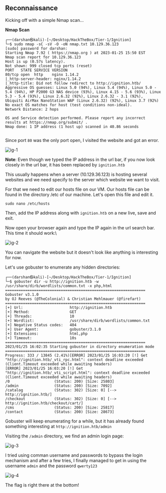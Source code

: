 ## Reconnaissance

Kicking off with a simple Nmap scan...

__Nmap Scan__
```
┌──(darshan㉿kali)-[~/Desktop/HackTheBox/Tier-1/Ignition]
└─$ sudo nmap -sC -sV -O -oN nmap.txt 10.129.36.123
[sudo] password for darshan: 
Starting Nmap 7.92 ( https://nmap.org ) at 2023-01-25 15:50 EST
Nmap scan report for 10.129.36.123
Host is up (0.57s latency).
Not shown: 999 closed tcp ports (reset)
PORT   STATE SERVICE VERSION
80/tcp open  http    nginx 1.14.2
|_http-server-header: nginx/1.14.2
|_http-title: Did not follow redirect to http://ignition.htb/
Aggressive OS guesses: Linux 5.0 (94%), Linux 5.4 (94%), Linux 5.0 - 5.4 (94%), HP P2000 G3 NAS device (93%), Linux 4.15 - 5.6 (93%), Linux 5.3 - 5.4 (93%), Linux 2.6.32 (92%), Linux 2.6.32 - 3.1 (92%), Ubiquiti AirMax NanoStation WAP (Linux 2.6.32) (92%), Linux 3.7 (92%)
No exact OS matches for host (test conditions non-ideal).
Network Distance: 2 hops

OS and Service detection performed. Please report any incorrect results at https://nmap.org/submit/ .
Nmap done: 1 IP address (1 host up) scanned in 40.86 seconds
 
```

Since port `80` was the only port open, I visited the website and got an error.

![ig-1](https://user-images.githubusercontent.com/87711310/214688139-4023337a-3137-4b93-b7d3-88164c35fef7.png)

__Note__: Even though we typed the IP address in the url bar, if you now look closely in the url bar, it has been replaced by `ignition.htb`

This usually happens when a server (10.129.36.123) is hosting several websites and we need specify to the server which website we want to visit. 

For that we need to edit our hosts file on our VM. Our hosts file can be found in the directory /etc of our machine. Let's open this file and edit it.

```
sudo nano /etc/hosts
```
 
Then, add the IP address along with `ignition.htb` on a new live, save and exit.

Now open your browser again and type the IP again in the url search bar. This time it should work:\

![ig-2](https://user-images.githubusercontent.com/87711310/214689800-6741e63a-cbbb-4d3c-8f55-08499979b8b0.png)

You can navigate the website but it doesn't look like anything is interesting for now. 

Let's use gobuster to enumerate any hidden directories:

```
┌──(darshan㉿kali)-[~/Desktop/HackTheBox/Tier-1/Ignition]
└─$ gobuster dir -u http://ignition.htb -w /usr/share/dirb/wordlists/common.txt -x php,html
===============================================================
Gobuster v3.1.0
by OJ Reeves (@TheColonial) & Christian Mehlmauer (@firefart)
===============================================================
[+] Url:                     http://ignition.htb
[+] Method:                  GET
[+] Threads:                 10
[+] Wordlist:                /usr/share/dirb/wordlists/common.txt
[+] Negative Status codes:   404
[+] User Agent:              gobuster/3.1.0
[+] Extensions:              html,php
[+] Timeout:                 10s
===============================================================
2023/01/25 16:02:35 Starting gobuster in directory enumeration mode
===============================================================
Progress: 333 / 13845 (2.41%)[ERROR] 2023/01/25 16:03:20 [!] Get "http://ignition.htb/_vti_rpc.html": context deadline exceeded (Client.Timeout exceeded while awaiting headers)
[ERROR] 2023/01/25 16:03:20 [!] Get "http://ignition.htb/_vti_script.html": context deadline exceeded (Client.Timeout exceeded while awaiting headers)
/0                    (Status: 200) [Size: 25803]
/admin                (Status: 200) [Size: 7092] 
/catalog              (Status: 302) [Size: 0] [--> http://ignition.htb/]
/checkout             (Status: 302) [Size: 0] [--> http://ignition.htb/checkout/cart/]
/cms                  (Status: 200) [Size: 25817]                                     
/contact              (Status: 200) [Size: 28673] 
```

Gobuster will keep enumerating for a while, but it has already found something interesting at `http://ignition.htb/admin`

Visiting the `/admin` directory, we find an admin login page:

![ig-3](https://user-images.githubusercontent.com/87711310/214691739-fcd280e7-acb7-403b-aac9-b96318996b5c.png)

I tried using comman username and passwords to bypass the login mechanism and after a few tries, I finally managed to get in using the username `admin` and the  password `qwerty123`

![ig-4](https://user-images.githubusercontent.com/87711310/214692341-8efacc5a-6a8e-4486-8c36-a7aff402468e.png)

The flag is right there at the bottom!
